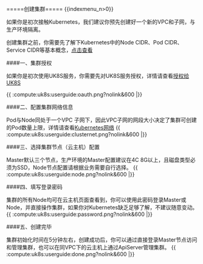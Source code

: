 =====创建集群=====
{{indexmenu_n>0}}

如果你是初次接触Kubernetes，我们建议你预先创建好一个新的VPC和子网，与生产环境隔离。

创建集群之前，你需要先了解下Kubernetes中的Node CIDR、Pod CIDR、Service CIDR等基本概念，[点击查看](/compute/uk8s/network)


####一、集群授权

如果你是初次使用UK8S服务，你需要先对UK8S服务授权，详情请查看[授权给UK8S](/compute/uk8s/userguide/before_start)

{{ :compute:uk8s:userguide:oauth.png?nolink&600 |}}


####二、配置集群网络信息

Pod与Node同处于一个VPC 子网下，因此VPC子网的网段大小决定了集群可创建的Pod数量上限，详情请查看[Kubernetes网络](/compute/uk8s/network)
{{ :compute:uk8s:userguide:clusternet.png?nolink&600 |}}

####三、选择集群节点（云主机）配置

Master默认三个节点，生产环境的Master配置建议在4C 8G以上，且磁盘类型必须为SSD，Node节点配置请根据业务需要自行选择。
{{ :compute:uk8s:userguide:node.png?nolink&600 |}}

####四、填写登录密码

集群的所有Node均可在云主机页面查看到，你可以使用此密码登录Master或Node，并直接操作集群，如果你对Kubernetes缺乏足够了解，不建议随意变动。
{{ :compute:uk8s:userguide:password.png?nolink&600 |}}

####五、创建完毕

集群初始化时间在5分钟左右，创建成功后，你可以通过直接登录Master节点访问和管理集群，也可以在同VPC下的云主机上通过ApiServer管理集群。
{{ :compute:uk8s:userguide:done.png?nolink&600 |}}